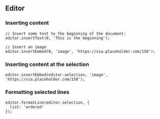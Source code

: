 ## Editor

### Inserting content
```
// Insert some text to the beginning of the document:
editor.insertText(0, 'This is the beginning');

// Insert an image 
editor.insertEmbed(0, 'image', 'https://via.placeholder.com/150');
```

### Inserting content at the selection
```
editor.insertEmbed(editor.selection, 'image', 'https://via.placeholder.com/150');
```

### Formatting selected lines
```
editor.formatLine(editor.selection, { 
  list: 'ordered'
});
